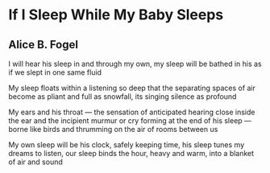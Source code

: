 # If I Sleep While My Baby Sleeps
## Alice B. Fogel
I will hear his sleep
in and through my own, my sleep
will be bathed in his as if we slept
in one same fluid

My sleep floats within a listening
so deep that the separating
spaces of air become
as pliant and full as snowfall,
its singing silence as profound

My ears and his throat —
the sensation of anticipated
hearing close inside the ear
and the incipient murmur or cry
forming at the end of his sleep —
borne like birds and thrumming
on the air of rooms between us

My own sleep will be his
clock, safely keeping time,
his sleep tunes my dreams to listen,
our sleep binds the hour,
heavy and warm,
into a blanket of air
and sound
